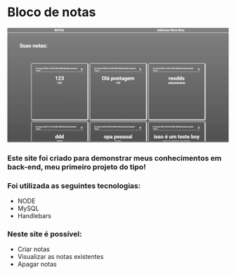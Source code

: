  <h1>Bloco de notas</h1>

 <img width="800px" width="600px" src="public/css/assets/completo.gif">

### Este site foi criado para demonstrar meus conhecimentos em back-end, meu primeiro projeto do tipo!
### Foi utilizada as seguintes tecnologias:
+ NODE
+ MySQL
+ Handlebars

### Neste site é possível:
+ Criar notas
+ Visualizar as notas existentes
+ Apagar notas


